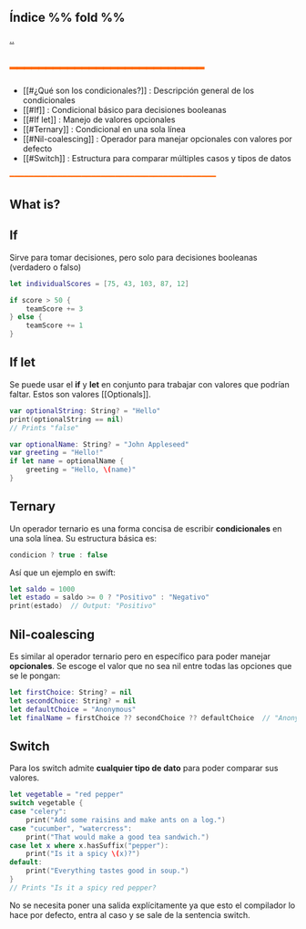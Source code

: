 ## Índice %% fold %%
[..](obsidian://open?vault=Swift&file=LEARNING%2FSWIFTUI%2F%E4%B8%80%20Introducci%C3%B3n%20a%20SwiftUI%2F%E4%B8%80%20INDEX%20%E4%B8%80)
## <span style="color:#ff6600">━━━━━━━━━━━━━━━━━━━━━━━━━━━</span>

- [[#¿Qué son los condicionales?]] : Descripción general de los condicionales
- [[#If]] : Condicional básico para decisiones booleanas
- [[#If let]] : Manejo de valores opcionales
- [[#Ternary]] : Condicional en una sola línea
- [[#Nil-coalescing]] : Operador para manejar opcionales con valores por defecto
- [[#Switch]] : Estructura para comparar múltiples casos y tipos de datos

<span style="color:#ff6600">━━━━━━━━━━━━━━━━━━━━━━━━━━━━━━━━━━━━━━━━━━━</span>
## What is?

## If
Sirve para tomar decisiones, pero solo para decisiones booleanas (verdadero o falso)

```swift
let individualScores = [75, 43, 103, 87, 12]

if score > 50 {
    teamScore += 3
} else {
    teamScore += 1
}
```


## If let
Se puede usar el **if** y **let** en conjunto para trabajar con valores que podrían faltar. Estos son valores [[Optionals]].

```swift
var optionalString: String? = "Hello"
print(optionalString == nil)
// Prints "false"

var optionalName: String? = "John Appleseed"
var greeting = "Hello!"
if let name = optionalName {
    greeting = "Hello, \(name)"
}
```

## Ternary
Un operador ternario es una forma concisa de escribir **condicionales** en una sola línea. Su estructura básica es:

```swift
condicion ? true : false
```

Así que un ejemplo en swift:

```swift
let saldo = 1000
let estado = saldo >= 0 ? "Positivo" : "Negativo"
print(estado)  // Output: "Positivo"
```

## Nil-coalescing
Es similar al operador ternario pero en específico para poder manejar **opcionales**.
Se escoge el valor que no sea nil entre todas las opciones que se le pongan:

```swift
let firstChoice: String? = nil
let secondChoice: String? = nil
let defaultChoice = "Anonymous"
let finalName = firstChoice ?? secondChoice ?? defaultChoice  // "Anonymous"
```

## Switch
Para los switch admite **cualquier tipo de dato** para poder comparar sus valores.

```swift
let vegetable = "red pepper"
switch vegetable {
case "celery":
    print("Add some raisins and make ants on a log.")
case "cucumber", "watercress":
    print("That would make a good tea sandwich.")
case let x where x.hasSuffix("pepper"):
    print("Is it a spicy \(x)?")
default:
    print("Everything tastes good in soup.")
}
// Prints "Is it a spicy red pepper?
```

No se necesita poner una salida explícitamente ya que esto el compilador lo hace por defecto, entra al caso y se sale de la sentencia switch.
